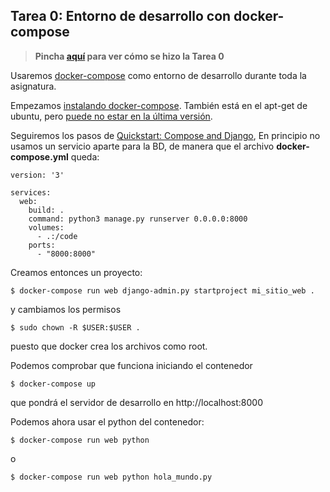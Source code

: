 ## Tarea 0: Entorno de desarrollo con docker-compose

> **Pincha [aquí](https://github.com/Gecofer/MII_SSBW_1819/blob/master/Tarea%200/Tarea0.md) para ver cómo se hizo la Tarea 0**

Usaremos [docker-compose](https://docs.docker.com/compose/) como entorno de desarrollo durante toda la asignatura.

Empezamos [instalando docker-compose](https://docs.docker.com/compose/install/). También está en el apt-get de ubuntu, pero [puede no estar en la última versión](https://linuxize.com/post/how-to-install-and-use-docker-compose-on-ubuntu-18-04/).

Seguiremos los pasos de [Quickstart: Compose and Django](https://docs.docker.com/compose/django/), En principio no usamos un servicio aparte para la BD, de manera que el archivo **docker-compose.yml** queda:

~~~
version: '3'

services:
  web:
    build: .
    command: python3 manage.py runserver 0.0.0.0:8000
    volumes:
      - .:/code
    ports:
      - "8000:8000"
~~~

Creamos entonces un proyecto:

~~~
$ docker-compose run web django-admin.py startproject mi_sitio_web .
~~~

y cambiamos los permisos

~~~
$ sudo chown -R $USER:$USER .
~~~

puesto que docker crea los archivos como root.

Podemos comprobar que funciona iniciando el contenedor

~~~
$ docker-compose up
~~~

que pondrá el servidor de desarrollo en http://localhost:8000

Podemos ahora usar el python del contenedor:

~~~
$ docker-compose run web python
~~~

o

~~~
$ docker-compose run web python hola_mundo.py
~~~
